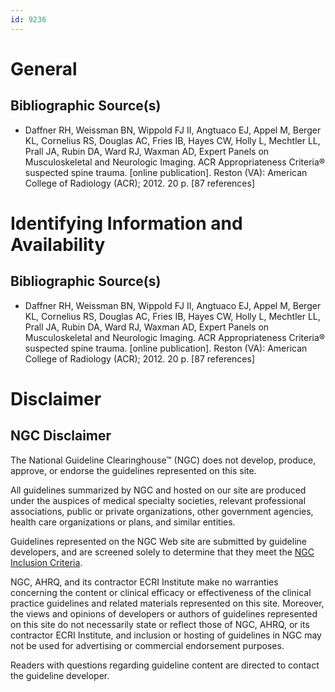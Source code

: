 ```yaml
---
id: 9236
---
```


# General

## Bibliographic Source(s)

- Daffner RH, Weissman BN, Wippold FJ II, Angtuaco EJ, Appel M, Berger KL, Cornelius RS, Douglas AC, Fries IB, Hayes CW, Holly L, Mechtler LL, Prall JA, Rubin DA, Ward RJ, Waxman AD, Expert Panels on Musculoskeletal and Neurologic Imaging. ACR Appropriateness Criteria® suspected spine trauma. [online publication]. Reston (VA): American College of Radiology (ACR); 2012. 20 p. [87 references]

# Identifying Information and Availability

## Bibliographic Source(s)

- Daffner RH, Weissman BN, Wippold FJ II, Angtuaco EJ, Appel M, Berger KL, Cornelius RS, Douglas AC, Fries IB, Hayes CW, Holly L, Mechtler LL, Prall JA, Rubin DA, Ward RJ, Waxman AD, Expert Panels on Musculoskeletal and Neurologic Imaging. ACR Appropriateness Criteria® suspected spine trauma. [online publication]. Reston (VA): American College of Radiology (ACR); 2012. 20 p. [87 references]

# Disclaimer

## NGC Disclaimer

The National Guideline Clearinghouse™ (NGC) does not develop, produce, approve, or endorse the guidelines represented on this site.

All guidelines summarized by NGC and hosted on our site are produced under the auspices of medical specialty societies, relevant professional associations, public or private organizations, other government agencies, health care organizations or plans, and similar entities.

Guidelines represented on the NGC Web site are submitted by guideline developers, and are screened solely to determine that they meet the [NGC Inclusion Criteria](/help-and-about/summaries/inclusion-criteria).

NGC, AHRQ, and its contractor ECRI Institute make no warranties concerning the content or clinical efficacy or effectiveness of the clinical practice guidelines and related materials represented on this site. Moreover, the views and opinions of developers or authors of guidelines represented on this site do not necessarily state or reflect those of NGC, AHRQ, or its contractor ECRI Institute, and inclusion or hosting of guidelines in NGC may not be used for advertising or commercial endorsement purposes.

Readers with questions regarding guideline content are directed to contact the guideline developer.


